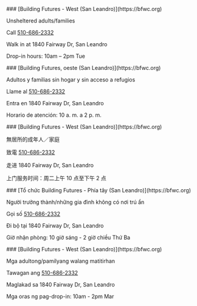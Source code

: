 <RenderIf language="en">
### [Building Futures - West (San Leandro)](https://bfwc.org)

Unsheltered adults/families

Call [510-686-2332](tel:+1-510-686-2332)

Walk in at 1840 Fairway Dr, San Leandro

Drop-in hours: 10am – 2pm Tue

</RenderIf>
<RenderIf language="es">
 ### [Building Futures, oeste (San Leandro)](https://bfwc.org)

Adultos y familias sin hogar y sin acceso a refugios

Llame al [510-686-2332](tel:+1-510-686-2332)

Entra en 1840 Fairway Dr, San Leandro

Horario de atención: 10 a. m. a 2 p. m.

</RenderIf>
<RenderIf language="zh">
### [Building Futures - West (San Leandro)](https://bfwc.org)

無居所的成年人／家庭

致電 [510-686-2332](tel:+1-510-686-2332)

走进 1840 Fairway Dr, San Leandro

上门服务时间：周二上午 10 点至下午 2 点

</RenderIf>
<RenderIf language="vi">
### [Tổ chức Building Futures - Phía tây (San Leandro)](https://bfwc.org)

Người trưởng thành/những gia đình không có nơi trú ẩn

Gọi số [510-686-2332](tel:+1-510-686-2332)

Đi bộ tại 1840 Fairway Dr, San Leandro

Giờ nhận phòng: 10 giờ sáng - 2 giờ chiều Thứ Ba

</RenderIf>
<RenderIf language="tl">
### [Building Futures - West (San Leandro)](https://bfwc.org)

Mga adultong/pamilyang walang matitirhan

Tawagan ang [510-686-2332](tel:+1-510-686-2332)

Maglakad sa 1840 Fairway Dr, San Leandro

Mga oras ng pag-drop-in: 10am - 2pm Mar

</RenderIf>
